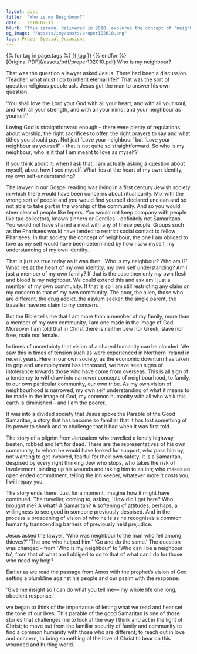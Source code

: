 ```yaml
---
layout: post
title:  "Who is my Neighbour?"
date:   2010-07-11
blurb: "This sermon, delivered in 2010, explores the concept of 'neighbour' in the context of the Christian faith. Drawing on the parable of the Good Samaritan, it challenges the listener to broaden their understanding of who they are obliged to love as themselves. It emphasizes the importance of transcending barriers of prejudice and extending love and concern to all, reflecting the love of Christ in a wounded and hurting world."
og_image: "/assets/img/posts/proper102010.png"
tags: Proper Special_Occasions
---    
```

<div class="tag-pills">
    {% for tag in page.tags %}
    <a href="{{ site.baseurl }}/tag/{{ tag | slugify }}" class="tag-pill">{{ tag }}</a>
    {% endfor %}
</div>
[Original PDF](/assets/pdf/proper102010.pdf)
Who is my neighbour?

That was the question a lawyer asked Jesus. There had been a discussion. 'Teacher, what must I do to inherit eternal life?' That was the sort of question religious people ask. Jesus got the man to answer his own question.

'You shall love the Lord your God with all your heart, and with all your soul, and with all your strength, and with all your mind; and your neighbour as yourself.'

Loving God is straightforward enough – there were plenty of regulations about worship, the right sacrifices to offer, the right prayers to say and what tithes you should pay. Not just 'Love your neighbour' but 'Love your neighbour as yourself' – that is not quite so straightforward. So who is my neighbour; who is it that I am meant to love as myself?

If you think about it; when I ask that, I am actually asking a question about myself, about how I see myself. What lies at the heart of my own identity, my own self-understanding?

The lawyer in our Gospel reading was living in a first century Jewish society in which there would have been concerns about ritual purity. Mix with the wrong sort of people and you would find yourself declared unclean and so not able to take part in the worship of the community. And so you would steer clear of people like lepers. You would not keep company with people like tax-collectors, known sinners or Gentiles – definitely not Samaritans. You would not have shared a meal with any of these people. Groups such as the Pharisees would have tended to restrict social contact to fellow Pharisees. In that society the concept of neighbour, the one I am obliged to love as my self would have been determined by how I saw myself, my understanding of my own identity.

That is just as true today as it was then. 'Who is my neighbour? Who am I?' What lies at the heart of my own identity, my own self understanding? Am I just a member of my own family? If that is the case then only my own flesh and blood is my neighbour. We could extend this and ask am I just a member of my own community. If that is so I am still restricting any claim on my concern to that of my own community. The poor, the alien, those who are different, the drug addict, the asylum seeker, the single parent, the traveller have no claim to my concern.

But the Bible tells me that I am more than a member of my family, more than a member of my own community, I am one made in the image of God. Moreover I am told that in Christ there is neither Jew nor Greek, slave nor free, male nor female.

In times of uncertainty that vision of a shared humanity can be clouded. We saw this in times of tension such as were experienced in Northern Ireland in recent years. Here in our own society, as the economic downturn has taken its grip and unemployment has increased, we have seen signs of intolerance towards those who have come from overseas. This is all sign of a tendency to withdraw into narrower concepts of neighbourhood, to family, to our own particular community, our own tribe. As my own vision of neighbourhood is narrowed, my own self understanding of what it means to be made in the image of God, my common humanity with all who walk this earth is diminished – and I am the poorer.

It was into a divided society that Jesus spoke the Parable of the Good Samaritan, a story that has become so familiar that it has lost something of its power to shock and to challenge that it had when it was first told.

The story of a pilgrim from Jerusalem who travelled a lonely highway, beaten, robbed and left for dead. There are the representatives of his own community, to whom he would have looked for support, who pass him by, not wanting to get involved, fearful for their own safety. It is a Samaritan, despised by every right thinking Jew who stops, who takes the risk of involvement, binding up his wounds and taking him to an inn; who makes an open ended commitment, telling the inn keeper, whatever more it costs you, I will repay you.

The story ends there. Just for a moment, imagine how it might have continued. The traveller, coming to, asking, 'How did I get here? Who brought me? A what? A Samaritan? A softening of attitudes, perhaps, a willingness to see good in someone previously despised. And in the process a broadening of vision of who he is as he recognises a common humanity transcending barriers of previously held prejudice.

Jesus asked the lawyer, 'Who was neighbour to the man who fell among thieves?' 'The one who helped him.' 'Go and do the same.' The question was changed – from 'Who is my neighbour' to 'Who can I be a neighbour to'; from that of what am I obliged to do to that of what can I do for those who need my help?

Earlier as we read the passage from Amos with the prophet’s vision of God setting a plumbline against his people and our psalm with the response:

'Give me insight so I can do what you tell me— my whole life one long, obedient response.'

we began to think of the importance of letting what we read and hear set the tone of our lives. This parable of the good Samaritan is one of those stories that challenges me to look at the way I think and act in the light of Christ; to move out from the familiar security of family and community to find a common humanity with those who are different; to reach out in love and concern, to bring something of the love of Christ to bear on this wounded and hurting world.
